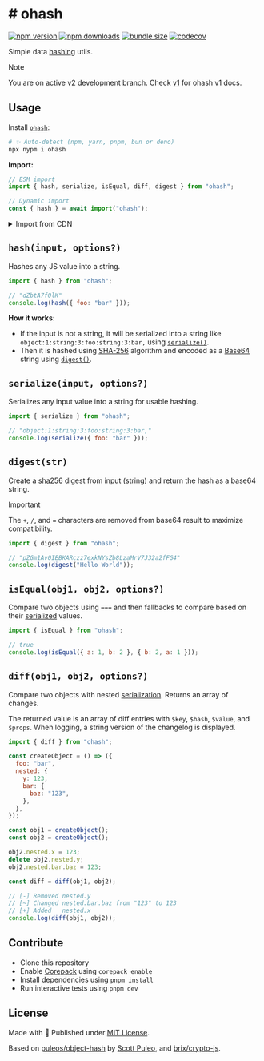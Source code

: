 # #️ ohash

<!-- automd:badges bundlephobia codecov -->

[![npm version](https://img.shields.io/npm/v/ohash)](https://npmjs.com/package/ohash)
[![npm downloads](https://img.shields.io/npm/dm/ohash)](https://npm.chart.dev/ohash)
[![bundle size](https://img.shields.io/bundlephobia/minzip/ohash)](https://bundlephobia.com/package/ohash)
[![codecov](https://img.shields.io/codecov/c/gh/unjs/ohash)](https://codecov.io/gh/unjs/ohash)

<!-- /automd -->

Simple data [hashing](https://en.wikipedia.org/wiki/Hash_function) utils.

> [!NOTE]
> You are on active v2 development branch. Check [v1](https://github.com/unjs/ohash/tree/v1) for ohash v1 docs.

## Usage

Install [`ohash`](https://www.npmjs.com/package/ohash):

```sh
# ✨ Auto-detect (npm, yarn, pnpm, bun or deno)
npx nypm i ohash
```

**Import:**

```js
// ESM import
import { hash, serialize, isEqual, diff, digest } from "ohash";

// Dynamic import
const { hash } = await import("ohash");
```

<details>
  <summary>Import from CDN</summary>

```js
// ESM import
import { hash } from "https://esm.sh/ohash";

// Dynamic import
const { hash } = await import("https://esm.sh/ohash");
```

</details>

## `hash(input, options?)`

Hashes any JS value into a string.

```js
import { hash } from "ohash";

// "dZbtA7f0lK"
console.log(hash({ foo: "bar" }));
```

**How it works:**

- If the input is not a string, it will be serialized into a string like `object:1:string:3:foo:string:3:bar,` using [`serialize()`](#serializeinput-options).
- Then it is hashed using [SHA-256](https://en.wikipedia.org/wiki/SHA-2) algorithm and encoded as a [Base64](https://en.wikipedia.org/wiki/Base64) string using [`digest()`](#digeststr).

## `serialize(input, options?)`

Serializes any input value into a string for usable hashing.

```js
import { serialize } from "ohash";

// "object:1:string:3:foo:string:3:bar,"
console.log(serialize({ foo: "bar" }));
```

## `digest(str)`

Create a [sha256](https://en.wikipedia.org/wiki/SHA-2) digest from input (string) and return the hash as a base64 string.

> [!IMPORTANT]
> The `+`, `/`, and `=` characters are removed from base64 result to maximize compatibility.

```ts
import { digest } from "ohash";

// "pZGm1Av0IEBKARczz7exkNYsZb8LzaMrV7J32a2fFG4"
console.log(digest("Hello World"));
```

## `isEqual(obj1, obj2, options?)`

Compare two objects using `===` and then fallbacks to compare based on their [serialized](#serializeinput-options) values.

```js
import { isEqual } from "ohash";

// true
console.log(isEqual({ a: 1, b: 2 }, { b: 2, a: 1 }));
```

## `diff(obj1, obj2, options?)`

Compare two objects with nested [serialization](#serializeinput-options). Returns an array of changes.

The returned value is an array of diff entries with `$key`, `$hash`, `$value`, and `$props`. When logging, a string version of the changelog is displayed.

```js
import { diff } from "ohash";

const createObject = () => ({
  foo: "bar",
  nested: {
    y: 123,
    bar: {
      baz: "123",
    },
  },
});

const obj1 = createObject();
const obj2 = createObject();

obj2.nested.x = 123;
delete obj2.nested.y;
obj2.nested.bar.baz = 123;

const diff = diff(obj1, obj2);

// [-] Removed nested.y
// [~] Changed nested.bar.baz from "123" to 123
// [+] Added   nested.x
console.log(diff(obj1, obj2));
```

## Contribute

- Clone this repository
- Enable [Corepack](https://github.com/nodejs/corepack) using `corepack enable`
- Install dependencies using `pnpm install`
- Run interactive tests using `pnpm dev`

## License

Made with 💛 Published under [MIT License](./LICENSE).

Based on [puleos/object-hash](https://github.com/puleos/object-hash) by [Scott Puleo](https://github.com/puleos/), and [brix/crypto-js](https://github.com/brix/crypto-js).
